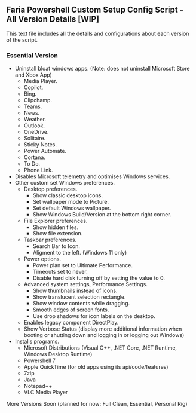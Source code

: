 ## Faria Powershell Custom Setup Config Script - All Version Details [WIP]
This text file includes all the details and configurations about each version of the script.

### Essential Version
- Uninstall bloat windows apps. (Note: does not uninstall Microsoft Store and Xbox App)
  - Media Player.
  - Copilot.
  - Bing.
  - Clipchamp.
  - Teams.
  - News.
  - Weather.
  - Outlook.
  - OneDrive.
  - Solitaire.
  - Sticky Notes.
  - Power Automate.
  - Cortana.
  - To Do.
  - Phone Link.
- Disables Microsoft telemetry and optimises Windows services.
- Other custom set Windows preferences.
  - Desktop preferences.
    - Show classic desktop icons.
    - Set wallpaper mode to Picture.
    - Set default Windows wallpaper.
    - Show Windows Build/Version at the bottom right corner.
  - File Explorer preferences.
    - Show hidden files.
    - Show file extension.
  - Taskbar preferences.
    - Search Bar to Icon.
    - Aligment to the left. (Windows 11 only)
  - Power options.
    - Power plan set to Ultimate Performance.
    - Timeouts set to never.
    - Disable hard disk turning off by setting the value to 0.
  - Advanced system settings, Performance Settings.
    - Show thumbnails instead of icons.
    - Show translucent selection rectangle.
    - Show window contents while dragging.
    - Smooth edges of screen fonts.
    - Use drop shadows for icon labels on the desktop.
  - Enables legacy component DirectPlay.
  - Show Verbose Status (display more additional information when booting or shutting down and logging in or logging out Windows)
- Installs programs.
  - Microsoft Distributions (Visual C++, .NET Core, .NET Runtime, Windows Desktop Runtime)
  - Powershell 7
  - Apple QuickTime (for old apps using its api/code/features)
  - 7zip
  - Java
  - Notepad++
  - VLC Media Player

More Versions Soon (planned for now: Full Clean, Essential, Personal Rig)
